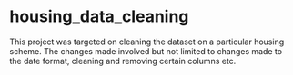 # housing_data_cleaning

This project was targeted on cleaning the dataset on a particular housing scheme. The changes made involved but not limited to changes made to the date format, cleaning and removing certain columns etc.
